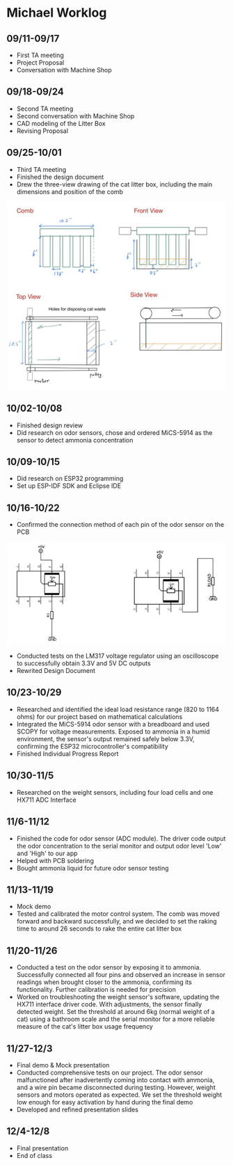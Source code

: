 # Michael Worklog

## 09/11-09/17

- First TA meeting 
- Project Proposal
- Conversation with Machine Shop

## 09/18-09/24

- Second TA meeting
- Second conversation with Machine Shop
- CAD modeling of the Litter Box
- Revising Proposal

## 09/25-10/01
- Third TA meeting
- Finished the design document
- Drew the three-view drawing of the cat litter box, including the main dimensions and position of the comb

![Mechanical Design](mechanical_design.jpg "Mechanical Design")

## 10/02-10/08

- Finished design review 
- Did research on odor sensors, chose and ordered MiCS-5914 as the sensor to detect ammonia concentration

## 10/09-10/15

- Did research on ESP32 programming
- Set up ESP-IDF SDK and Eclipse IDE

## 10/16-10/22

- Confirmed the connection method of each pin of the odor sensor on the PCB

![Odor Sensor](odor_sensor.jpg "Odor Sensor")

- Conducted tests on the LM317 voltage regulator using an oscilloscope to successfully obtain 3.3V and 5V DC outputs
- Rewrited Design Document
  
## 10/23-10/29

- Researched and identified the ideal load resistance range (820 to 1164 ohms) for our project based on mathematical calculations
- Integrated the MiCS-5914 odor sensor with a breadboard and used SCOPY for voltage measurements. Exposed to ammonia in a humid environment, the sensor's output remained safely below 3.3V, confirming the ESP32 microcontroller's compatibility
- Finished Individual Progress Report

## 10/30-11/5

- Researched on the weight sensors, including four load cells and one HX711 ADC Interface
  
## 11/6-11/12

- Finished the code for odor sensor (ADC module). The driver code output the odor concentration to the serial monitor and output odor level 'Low' and 'High' to our app
- Helped with PCB soldering
- Bought ammonia liquid for future odor sensor testing 

## 11/13-11/19

- Mock demo
- Tested and calibrated the motor control system. The comb was moved forward and backward successfully, and we decided to set the raking time to around 26 seconds to rake the entire cat litter box

## 11/20-11/26
- Conducted a test on the odor sensor by exposing it to ammonia. Successfully connected all four pins and observed an increase in sensor readings when brought closer to the ammonia, confirming its functionality. Further calibration is needed for precision
- Worked on troubleshooting the weight sensor's software, updating the HX711 interface driver code. With adjustments, the sensor finally detected weight. Set the threshold at around 6kg (normal weight of a cat) using a bathroom scale and the serial monitor for a more reliable measure of the cat's litter box usage frequency 
  
## 11/27-12/3
- Final demo & Mock presentation
- Conducted comprehensive tests on our project. The odor sensor malfunctioned after inadvertently coming into contact with ammonia, and a wire pin became disconnected during testing. However, weight sensors and motors operated as expected. We set the threshold weight low enough for easy activation by hand during the final demo
- Developed and refined presentation slides

## 12/4-12/8
- Final presentation
- End of class
